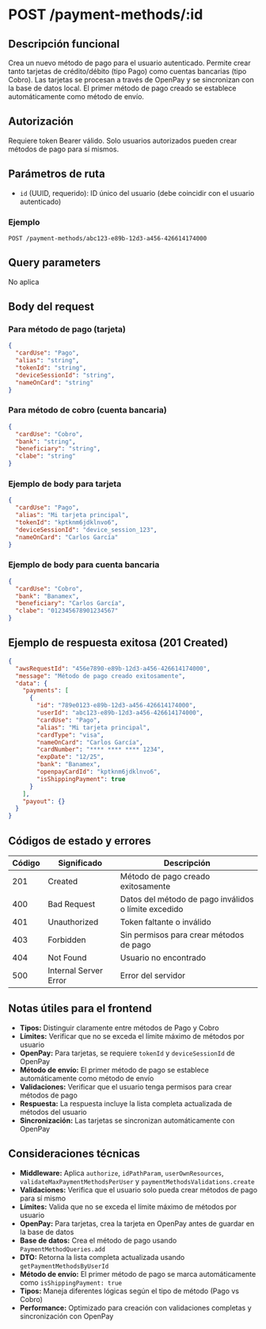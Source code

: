 # POST /payment-methods/:id

## Descripción funcional

Crea un nuevo método de pago para el usuario autenticado. Permite crear tanto tarjetas de crédito/débito (tipo Pago) como cuentas bancarias (tipo Cobro). Las tarjetas se procesan a través de OpenPay y se sincronizan con la base de datos local. El primer método de pago creado se establece automáticamente como método de envío.

## Autorización

Requiere token Bearer válido. Solo usuarios autorizados pueden crear métodos de pago para sí mismos.

## Parámetros de ruta

- `id` (UUID, requerido): ID único del usuario (debe coincidir con el usuario autenticado)

### Ejemplo
```
POST /payment-methods/abc123-e89b-12d3-a456-426614174000
```

## Query parameters

No aplica

## Body del request

### Para método de pago (tarjeta)
```json
{
  "cardUse": "Pago",
  "alias": "string",
  "tokenId": "string",
  "deviceSessionId": "string",
  "nameOnCard": "string"
}
```

### Para método de cobro (cuenta bancaria)
```json
{
  "cardUse": "Cobro",
  "bank": "string",
  "beneficiary": "string",
  "clabe": "string"
}
```

### Ejemplo de body para tarjeta
```json
{
  "cardUse": "Pago",
  "alias": "Mi tarjeta principal",
  "tokenId": "kptknm6jdklnvo6",
  "deviceSessionId": "device_session_123",
  "nameOnCard": "Carlos García"
}
```

### Ejemplo de body para cuenta bancaria
```json
{
  "cardUse": "Cobro",
  "bank": "Banamex",
  "beneficiary": "Carlos García",
  "clabe": "012345678901234567"
}
```

## Ejemplo de respuesta exitosa (201 Created)

```json
{
  "awsRequestId": "456e7890-e89b-12d3-a456-426614174000",
  "message": "Método de pago creado exitosamente",
  "data": {
    "payments": [
      {
        "id": "789e0123-e89b-12d3-a456-426614174000",
        "userId": "abc123-e89b-12d3-a456-426614174000",
        "cardUse": "Pago",
        "alias": "Mi tarjeta principal",
        "cardType": "visa",
        "nameOnCard": "Carlos García",
        "cardNumber": "**** **** **** 1234",
        "expDate": "12/25",
        "bank": "Banamex",
        "openpayCardId": "kptknm6jdklnvo6",
        "isShippingPayment": true
      }
    ],
    "payout": {}
  }
}
```

## Códigos de estado y errores

| Código | Significado | Descripción |
|--------|-------------|-------------|
| 201 | Created | Método de pago creado exitosamente |
| 400 | Bad Request | Datos del método de pago inválidos o límite excedido |
| 401 | Unauthorized | Token faltante o inválido |
| 403 | Forbidden | Sin permisos para crear métodos de pago |
| 404 | Not Found | Usuario no encontrado |
| 500 | Internal Server Error | Error del servidor |

## Notas útiles para el frontend

- **Tipos:** Distinguir claramente entre métodos de Pago y Cobro
- **Límites:** Verificar que no se exceda el límite máximo de métodos por usuario
- **OpenPay:** Para tarjetas, se requiere `tokenId` y `deviceSessionId` de OpenPay
- **Método de envío:** El primer método de pago se establece automáticamente como método de envío
- **Validaciones:** Verificar que el usuario tenga permisos para crear métodos de pago
- **Respuesta:** La respuesta incluye la lista completa actualizada de métodos del usuario
- **Sincronización:** Las tarjetas se sincronizan automáticamente con OpenPay

## Consideraciones técnicas

- **Middleware:** Aplica `authorize`, `idPathParam`, `userOwnResources`, `validateMaxPaymentMethodsPerUser` y `paymentMethodsValidations.create`
- **Validaciones:** Verifica que el usuario solo pueda crear métodos de pago para sí mismo
- **Límites:** Valida que no se exceda el límite máximo de métodos por usuario
- **OpenPay:** Para tarjetas, crea la tarjeta en OpenPay antes de guardar en la base de datos
- **Base de datos:** Crea el método de pago usando `PaymentMethodQueries.add`
- **DTO:** Retorna la lista completa actualizada usando `getPaymentMethodsByUserId`
- **Método de envío:** El primer método de pago se marca automáticamente como `isShippingPayment: true`
- **Tipos:** Maneja diferentes lógicas según el tipo de método (Pago vs Cobro)
- **Performance:** Optimizado para creación con validaciones completas y sincronización con OpenPay
